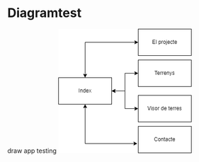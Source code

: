# Diagramtest
draw app testing
![ee](https://github.com/antonmh3/Diagramtest/blob/main/Untitled%20Diagram.drawio.png)
